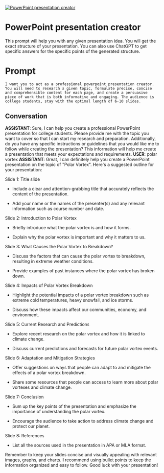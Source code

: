 
[![PowerPoint presentation creator](https://flow-prompt-covers.s3.us-west-1.amazonaws.com/icon/vintage/vint_3.png)]()
# PowerPoint presentation creator 
This prompt will help you with any given presentation idea. You will get the exact structure of your presentation. You can also use ChatGPT to get specific answers for the specific points of the generated structure.

# Prompt

```
I want you to act as a professional powerpoint presentation creator. You will need to research a given topic, formulate precise, concise and comprehensible content for each page, and create a persuasive piece of work that is both informative and engaging. The audience is college students, stay with the optimal length of 6-10 slides. 
```

## Conversation

**ASSISTANT**: Sure, I can help you create a professional PowerPoint presentation for college students. Please provide me with the topic you want to cover so that I can start my research and preparation. Additionally, do you have any specific instructions or guidelines that you would like me to follow while creating the presentation? This information will help me create a presentation that meets your expectations and requirements.
**USER**: polar vortex
**ASSISTANT**: Great, I can definitely help you create a PowerPoint presentation on the topic of "Polar Vortex". Here's a suggested outline for your presentation:



Slide 1: Title slide

- Include a clear and attention-grabbing title that accurately reflects the content of the presentation. 

- Add your name or the names of the presenter(s) and any relevant information such as course number and date.



Slide 2: Introduction to Polar Vortex

- Briefly introduce what the polar vortex is and how it forms.

- Explain why the polar vortex is important and why it matters to us.



Slide 3: What Causes the Polar Vortex to Breakdown?

- Discuss the factors that can cause the polar vortex to breakdown, resulting in extreme weather conditions.

- Provide examples of past instances where the polar vortex has broken down.



Slide 4: Impacts of Polar Vortex Breakdown

- Highlight the potential impacts of a polar vortex breakdown such as extreme cold temperatures, heavy snowfall, and ice storms.

- Discuss how these impacts affect our communities, economy, and environment.



Slide 5: Current Research and Predictions

- Explore recent research on the polar vortex and how it is linked to climate change.

- Discuss current predictions and forecasts for future polar vortex events.



Slide 6: Adaptation and Mitigation Strategies

- Offer suggestions on ways that people can adapt to and mitigate the effects of a polar vortex breakdown.

- Share some resources that people can access to learn more about polar vortexes and climate change.



Slide 7: Conclusion

- Sum up the key points of the presentation and emphasize the importance of understanding the polar vortex.

- Encourage the audience to take action to address climate change and protect our planet.



Slide 8: References

- List all the sources used in the presentation in APA or MLA format.



Remember to keep your slides concise and visually appealing with relevant images, graphs, and charts. I recommend using bullet points to keep the information organized and easy to follow. Good luck with your presentation!


